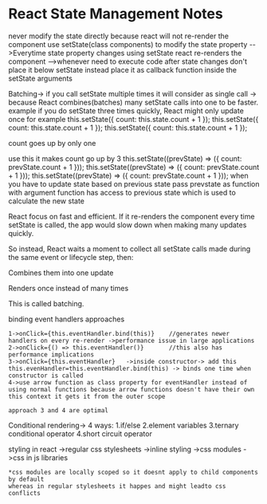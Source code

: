 # React State Management Notes

never modify the state directly because react will not re-render the component
use setState(class components) to modify the state property
    -->Everytime state property changes using setState react re-renders the component
    -->whenever need to execute code after state changes don't place it below setState instead place it as callback function inside the setState arguments

Batching->
if you call setState multiple times it will consider as single call ->
because React combines(batches) many setState calls into one to be faster.
    example if you do setState three times quickly, React might only update once
    for example
    this.setState({ count: this.state.count + 1 });
    this.setState({ count: this.state.count + 1 });
    this.setState({ count: this.state.count + 1 });

count goes up by only one

use this it makes count go up by 3
this.setState((prevState) => ({ count: prevState.count + 1 }));
this.setState((prevState) => ({ count: prevState.count + 1 }));
this.setState((prevState) => ({ count: prevState.count + 1 }));
when you have to update state based on previous state pass prevstate as function with argument
function has access to previous state which is used to calculate the new state

React focus on fast and efficient. If it re-renders the component every time setState is called, the app would slow down when making many updates quickly.

So instead, React waits a moment to collect all setState calls made during the same event or lifecycle step, then:

Combines them into one update

Renders once instead of many times

This is called batching.

binding event handlers approaches

    1->onClick={this.eventHandler.bind(this)}    //generates newer handlers on every re-render ->performance issue in large applications
    2->onClick={() => this.eventHandler()}       //this also has performance implications
    3->onClick={this.eventHandler}   ->inside constructor-> add this this.evenHandler=this.eventHandler.bind(this) -> binds one time when constructor is called
    4->use arrow function as class property for eventHandler instead of using normal functions because arrow functions doesn't have their own this context it gets it from the outer scope

    approach 3 and 4 are optimal

Conditional rendering->
    4 ways:
        1.if/else
        2.element variables
        3.ternary conditional operator
        4.short circuit operator

styling in react
    ->regular css stylesheets
    ->inline styling
    ->css modules
    ->css in js libraries

    *css modules are locally scoped so it doesnt apply to child components by default
    whereas in regular stylesheets it happes and might leadto css conflicts
